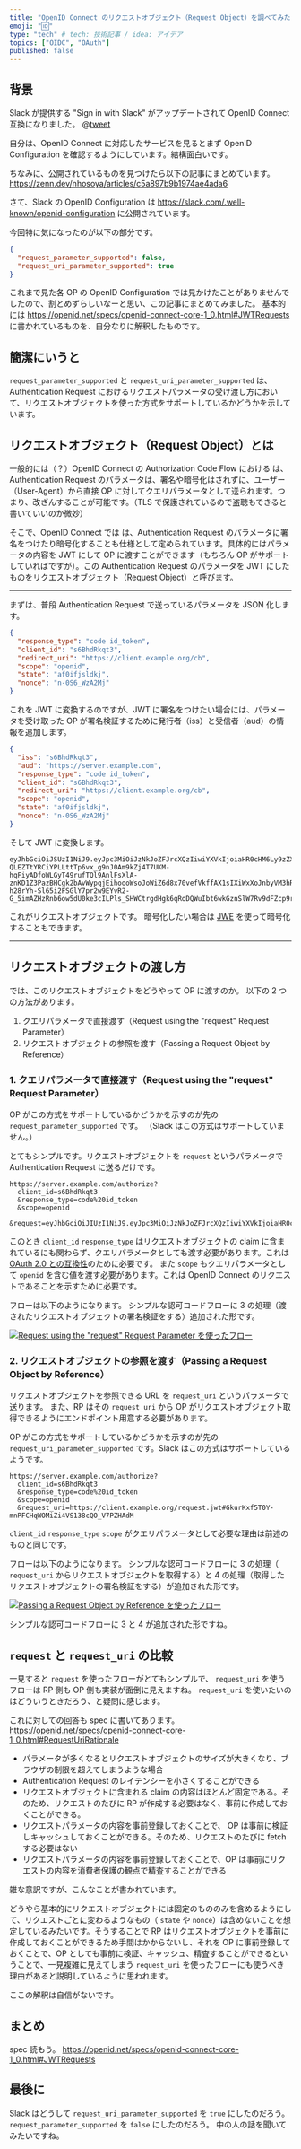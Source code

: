 ```yaml
---
title: "OpenID Connect のリクエストオブジェクト（Request Object）を調べてみた"
emoji: "🆔"
type: "tech" # tech: 技術記事 / idea: アイデア
topics: ["OIDC", "OAuth"]
published: false
---
```


## 背景

Slack が提供する "Sign in with Slack" がアップデートされて OpenID Connect 互換になりました。
@[tweet](https://twitter.com/seratch_ja/status/1420967458521772034)

自分は、OpenID Connect に対応したサービスを見るとまず OpenID Configuration を確認するようにしています。結構面白いです。

ちなみに、公開されているものを見つけたら以下の記事にまとめています。
https://zenn.dev/nhosoya/articles/c5a897b9b1974ae4ada6

さて、Slack の OpenID Configuration は https://slack.com/.well-known/openid-configuration に公開されています。

今回特に気になったのが以下の部分です。

```json
{
  "request_parameter_supported": false,
  "request_uri_parameter_supported": true
}
```

これまで見た各 OP の OpenID Configuration では見かけたことがありませんでしたので、割とめずらしいなーと思い、この記事にまとめてみました。
基本的には https://openid.net/specs/openid-connect-core-1_0.html#JWTRequests に書かれているものを、自分なりに解釈したものです。

## 簡潔にいうと

`request_parameter_supported` と `request_uri_parameter_supported` は、Authentication Request におけるリクエストパラメータの受け渡し方において、リクエストオブジェクトを使った方式をサポートしているかどうかを示しています。

## リクエストオブジェクト（Request Object）とは

一般的には（？）OpenID Connect の Authorization Code Flow における は、Authentication Request のパラメータは、署名や暗号化はされずに、ユーザー（User-Agent）から直接 OP に対してクエリパラメータとして送られます。つまり、改ざんすることが可能です。（TLS で保護されているので盗聴もできると書いていいのか微妙）

そこで、OpenID Connect では は、Authentication Request のパラメータに署名をつけたり暗号化することも仕様として定められています。具体的にはパラメータの内容を JWT にして OP に渡すことができます（もちろん OP がサポートしていればですが）。この Authentication Request のパラメータを JWT にしたものをリクエストオブジェクト（Request Object）と呼びます。

---

まずは、普段 Authentication Request で送っているパラメータを JSON 化します。

```json
{
  "response_type": "code id_token",
  "client_id": "s6BhdRkqt3",
  "redirect_uri": "https://client.example.org/cb",
  "scope": "openid",
  "state": "af0ifjsldkj",
  "nonce": "n-0S6_WzA2Mj"
}
```

これを JWT に変換するのですが、JWT に署名をつけたい場合には、パラメータを受け取った OP が署名検証するために発行者（iss）と受信者（aud）の情報を追加します。

```json
{
  "iss": "s6BhdRkqt3",
  "aud": "https://server.example.com",
  "response_type": "code id_token",
  "client_id": "s6BhdRkqt3",
  "redirect_uri": "https://client.example.org/cb",
  "scope": "openid",
  "state": "af0ifjsldkj",
  "nonce": "n-0S6_WzA2Mj"
}
```

そして JWT に変換します。

```
eyJhbGciOiJSUzI1NiJ9.eyJpc3MiOiJzNkJoZFJrcXQzIiwiYXVkIjoiaHR0cHM6Ly9zZXJ2ZXIuZXhhbXBsZS5jb20iLCJyZXNwb25zZV90eXBlIjoiY29kZSBpZF90b2tlbiIsImNsaWVudF9pZCI6InM2QmhkUmtxdDMiLCJyZWRpcmVjdF91cmkiOiJodHRwczovL2NsaWVudC5leGFtcGxlLm9yZy9jYiIsInNjb3BlIjoib3BlbmlkIiwic3RhdGUiOiJhZjBpZmpzbGRraiIsIm5vbmNlIjoibi0wUzZfV3pBMk1qIn0.xJlut1ecyeQ8qBZrRVb9pCKiIh-QLEZTtYRCiYPLLttTp6vx_g9nJ0Am9kZj4T7UKM-hqFiyADfoWLGyT49rufTQl9AnlFsXlA-znKD1Z3PazBHCgk2bAvWypqjEihoooWsoJoWiZ6d8x70vefVkffAX1sIXiWxXoJnbyVM3hRBp2FOf6zt7yY-h28rYh-Sl65i2FSGlY7pr2w9EYvR2-G_5imAZHzRnb6ow5dU0ke3cILPls_SHWCtrgdHgk6qRoDQWuIbt6wkGznSlW7Rv9dFZcp9rN39bQDdh_3LcJBawPzreW0HMvS_vDRgzk4mAhqEkN1OOegrdTSPhTlGknQ
```

これがリクエストオブジェクトです。
暗号化したい場合は [JWE](https://datatracker.ietf.org/doc/html/rfc7516) を使って暗号化することもできます。

---

## リクエストオブジェクトの渡し方

では、このリクエストオブジェクトをどうやって OP に渡すのか。
以下の 2 つの方法があります。

1. クエリパラメータで直接渡す（Request using the "request" Request Parameter）
2. リクエストオブジェクトの参照を渡す（Passing a Request Object by Reference）

### 1. クエリパラメータで直接渡す（Request using the "request" Request Parameter）

OP がこの方式をサポートしているかどうかを示すのが先の `request_parameter_supported` です。
（Slack はこの方式はサポートしていません。）

とてもシンプルです。リクエストオブジェクトを `request` というパラメータで Authentication Request に送るだけです。

```
https://server.example.com/authorize?
  client_id=s6BhdRkqt3
  &response_type=code%20id_token
  &scope=openid
  &request=eyJhbGciOiJIUzI1NiJ9.eyJpc3MiOiJzNkJoZFJrcXQzIiwiYXVkIjoiaHR0cHM6Ly9zZXJ2ZXIuZXhhbXBsZS5jb20iLCJyZXNwb25zZV90eXBlIjoiY29kZSBpZF90b2tlbiIsImNsaWVudF9pZCI6InM2QmhkUmtxdDMiLCJyZWRpcmVjdF91cmkiOiJodHRwczovL2NsaWVudC5leGFtcGxlLm9yZy9jYiIsInNjb3BlIjoib3BlbmlkIiwic3RhdGUiOiJhZjBpZmpzbGRraiIsIm5vbmNlIjoibi0wUzZfV3pBMk1qIn0.WseHWNXmoD_a7GG9yLBOrYV09jJ5RpjPaEMZ6pPB4MA
```

このとき `client_id` `response_type` はリクエストオブジェクトの claim に含まれているにも関わらず、クエリパラメータとしても渡す必要があります。これは [OAuth 2.0 との互換性](https://datatracker.ietf.org/doc/html/rfc6749#section-4.1.1)のために必要です。
また `scope` もクエリパラメータとして `openid` を含む値を渡す必要があります。これは OpenID Connect のリクエストであることを示すために必要です。

フローは以下のようになります。
シンプルな認可コードフローに 3 の処理（渡されたリクエストオブジェクトの署名検証をする）追加された形です。

[![Request using the "request" Request Parameter を使ったフロー](http://www.plantuml.com/plantuml/png/JP2z3i8m38JtF4Kc10DYhn1gnSJKAeA5hJykDL0770V4snDe2zcIqvVlJacTb2o-lwhIYoNVLy3gu82p4v0iDwP8z8vGuYmFMUQbEsg6kmSdUlvSJUU5oei1UG1Z-z9cPFBg37NaMVz5uOPrAMX9p_JMaWl1L_E34ytG84-2QLmqnDq-xvGPo_Vs0ZHs3ouJfH4SLRH8w3gL0ZNXGzu0)](http://www.plantuml.com/plantuml/uml/JP2z3i8m38JtF4Kc10DYhn1gnSJKAeA5hJykDL0770V4snDe2zcIqvVlJacTb2o-lwhIYoNVLy3gu82p4v0iDwP8z8vGuYmFMUQbEsg6kmSdUlvSJUU5oei1UG1Z-z9cPFBg37NaMVz5uOPrAMX9p_JMaWl1L_E34ytG84-2QLmqnDq-xvGPo_Vs0ZHs3ouJfH4SLRH8w3gL0ZNXGzu0)

### 2. リクエストオブジェクトの参照を渡す（Passing a Request Object by Reference）

リクエストオブジェクトを参照できる URL を `request_uri` というパラメータで送ります。
また、RP はその `request_uri` から OP がリクエストオブジェクト取得できるようにエンドポイント用意する必要があります。

OP がこの方式をサポートしているかどうかを示すのが先の `request_uri_parameter_supported` です。Slack はこの方式はサポートしているようです。

```
https://server.example.com/authorize?
  client_id=s6BhdRkqt3
  &response_type=code%20id_token
  &scope=openid
  &request_uri=https://client.example.org/request.jwt#GkurKxf5T0Y-mnPFCHqWOMiZi4VS138cQO_V7PZHAdM
```

`client_id` `response_type` `scope` がクエリパラメータとして必要な理由は前述のものと同じです。

フローは以下のようになります。
シンプルな認可コードフローに 3 の処理（ `request_uri` からリクエストオブジェクトを取得する）と 4 の処理（取得したリクエストオブジェクトの署名検証をする）が追加された形です。

[![Passing a Request Object by Reference を使ったフロー](http://www.plantuml.com/plantuml/png/NP2z3i8m38JtF4Kc10DYhn1gnSJKgeA51VN7fGRgGEA0U7k2sfgVBJcVxpivTbnOzjr55PuD-Qu4gtOER784ulagpoAz8UHlBGrQuhdTQmit3uxrzB4OtmTlSQRIh5zjWAjMvuCjBKzGSHZs6NUms3p_fm9QVaZXXrN1Q4XFzDgG0-fZn1m5VerM0gIzD7NNzvxA1_ZMd856jlGTLJ7_81eaTAsAWUfmiHS0)](http://www.plantuml.com/plantuml/uml/NP2z3i8m38JtF4Kc10DYhn1gnSJKgeA51VN7fGRgGEA0U7k2sfgVBJcVxpivTbnOzjr55PuD-Qu4gtOER784ulagpoAz8UHlBGrQuhdTQmit3uxrzB4OtmTlSQRIh5zjWAjMvuCjBKzGSHZs6NUms3p_fm9QVaZXXrN1Q4XFzDgG0-fZn1m5VerM0gIzD7NNzvxA1_ZMd856jlGTLJ7_81eaTAsAWUfmiHS0)

シンプルな認可コードフローに 3 と 4 が追加された形ですね。

## `request` と `request_uri` の比較

一見すると `request` を使ったフローがとてもシンプルで、 `request_uri` を使うフローは RP 側も OP 側も実装が面倒に見えますね。
`request_uri` を使いたいのはどういうときだろう、と疑問に感じます。

これに対しての回答も spec に書いてあります。 https://openid.net/specs/openid-connect-core-1_0.html#RequestUriRationale

- パラメータが多くなるとリクエストオブジェクトのサイズが大きくなり、ブラウザの制限を超えてしまうような場合
- Authentication Request のレイテンシーを小さくすることができる
- リクエストオブジェクトに含まれる claim の内容はほとんど固定である。そのため、リクエストのたびに RP が作成する必要はなく、事前に作成しておくことができる。
- リクエストパラメータの内容を事前登録しておくことで、 OP は事前に検証しキャッシュしておくことができる。そのため、リクエストのたびに fetch する必要はない
- リクエストパラメータの内容を事前登録しておくことで、OP は事前にリクエストの内容を消費者保護の観点で精査することができる

雑な意訳ですが、こんなことが書かれています。

どうやら基本的にリクエストオブジェクトには固定のもののみを含めるようにして、リクエストごとに変わるようなもの（ `state` や `nonce`）は含めないことを想定しているみたいです。そうすることで RP はリクエストオブジェクトを事前に作成しておくことができるため手間はかからないし、それを OP に事前登録しておくことで、OP としても事前に検証、キャッシュ、精査することができるということで、一見複雑に見えてしまう `request_uri` を使ったフローにも使うべき理由があると説明しているように思われます。

ここの解釈は自信がないです。

## まとめ

spec 読もう。
https://openid.net/specs/openid-connect-core-1_0.html#JWTRequests

## 最後に

Slack はどうして `request_uri_parameter_supported` を `true` にしたのだろう。
`request_parameter_supported` を `false` にしたのだろう。
中の人の話を聞いてみたいですね。
